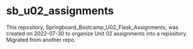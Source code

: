 # sb_u02_assignments
This repository, Springboard_Bootcamp_U02_Flask_Assignments, was created on 2022-07-30 to organize Unit 02 assignments into a repository. Migrated from another repo.

